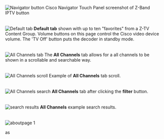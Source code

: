 ![Navigator button](https://github.com/vtjoeh/z-band-iptv/assets/16569532/14ed3f8d-7b88-4ea0-8475-76e1b3872a9b)
Cisco Navigator Touch Panel screenshot of Z-Band IPTV button
\
\
\
![Default tab](https://github.com/vtjoeh/z-band-iptv/assets/16569532/a835582e-1cdb-4cd9-96e6-f33d627dcfc5)
**Default tab** shown with up to ten "favorites" from a Z-TV Content Group. 
Volume buttons on this page control the Cisco video device volume.  The 'TV Off' button puts the decoder in standby mode. 
\
\
\
![All Channels tab](https://github.com/vtjoeh/z-band-iptv/assets/16569532/f09575a6-1482-45fa-b887-b5bfca20a5e7)
The **All Channels** tab allows for a all channels to be shown in a scrollable and searchable way. 
\
\
\
![All Channels scroll](https://github.com/vtjoeh/z-band-iptv/assets/16569532/bfcccf4d-b5b4-4e1d-a2dd-4b96fd350fed)
Example of **All Channels** tab scroll. 
\
\
\
![All Channels search](https://github.com/vtjoeh/z-band-iptv/assets/16569532/26d31dfd-5b52-415f-8a5f-9dc5cda1dc5b)
**All Channels** tab after clicking the **filter** button. 
\
\
\
![search results](https://github.com/vtjoeh/z-band-iptv/assets/16569532/f15903e8-0943-40b2-ba29-212946fadb26)
**All Channels** example search results. 
\
\
\
![aboutpage 1](https://github.com/vtjoeh/z-band-iptv/assets/16569532/16a83815-ea22-4124-8260-95c0b2810cd1)



as
